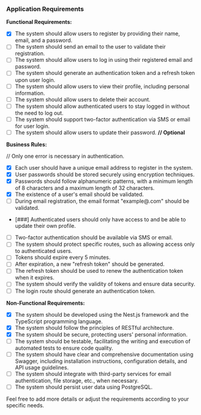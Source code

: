 ### Application Requirements

**Functional Requirements:**

- [X] The system should allow users to register by providing their name, email, and a password.
- [ ] The system should send an email to the user to validate their registration.
- [ ] The system should allow users to log in using their registered email and password.
- [ ] The system should generate an authentication token and a refresh token upon user login.
- [ ] The system should allow users to view their profile, including personal information.
- [ ] The system should allow users to delete their account.
- [ ] The system should allow authenticated users to stay logged in without the need to log out.
- [ ] The system should support two-factor authentication via SMS or email for user login.
- [ ] The system should allow users to update their password. **// Optional**

**Business Rules:**

// Only one error is necessary in authentication.

- [X] Each user should have a unique email address to register in the system.
- [X] User passwords should be stored securely using encryption techniques.
- [X] Passwords should follow alphanumeric patterns, with a minimum length of 8 characters and a maximum length of 32 characters.
- [X] The existence of a user's email should be validated.
- [ ] During email registration, the email format "example@.com" should be validated.
- [###] Authenticated users should only have access to and be able to update their own profile.
- [ ] Two-factor authentication should be available via SMS or email.
- [ ] The system should protect specific routes, such as allowing access only to authenticated users.
- [ ] Tokens should expire every 5 minutes.
- [ ] After expiration, a new "refresh token" should be generated.
- [ ] The refresh token should be used to renew the authentication token when it expires.
- [ ] The system should verify the validity of tokens and ensure data security.
- [ ] The login route should generate an authentication token.

**Non-Functional Requirements:**

- [X] The system should be developed using the Nest.js framework and the TypeScript programming language.
- [X] The system should follow the principles of RESTful architecture.
- [X] The system should be secure, protecting users' personal information.
- [ ] The system should be testable, facilitating the writing and execution of automated tests to ensure code quality.
- [ ] The system should have clear and comprehensive documentation using Swagger, including installation instructions, configuration details, and API usage guidelines.
- [ ] The system should integrate with third-party services for email authentication, file storage, etc., when necessary.
- [ ] The system should persist user data using PostgreSQL.

Feel free to add more details or adjust the requirements according to your specific needs.